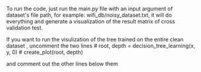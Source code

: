 To run the code, just run the main.py file with an input argument of dataset's
file path, for example: wifi_db/noisy_dataset.txt, it will do everything and 
generate a visualization of the result matrix of cross validation test.

If you want to run the visulization of the tree  trained on the entire clean dataset
, uncomment the two lines
    # root, depth = decision_tree_learning(x, y, 0)
    # create_plot(root, depth)

and comment out the other lines below them
